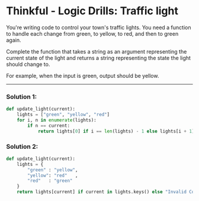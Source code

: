 # Thinkful - Logic Drills: Traffic light

You're writing code to control your town's traffic lights. You need a function to handle each change from green, to yellow, to red, and then to green again.

Complete the function that takes a string as an argument representing the current state of the light and returns a string representing the state the light
should change to.

For example, when the input is green, output should be yellow.

---

### Solution 1:

```python
def update_light(current):
    lights = ["green", "yellow", "red"]
    for i, n in enumerate(lights):
        if n == current:
            return lights[0] if i == len(lights) - 1 else lights[i + 1]
```

### Solution 2:

```python
def update_light(current):
    lights = {
        "green" : "yellow",
        "yellow": "red"   ,
        "red"   : "green" 
    }
    return lights[current] if current in lights.keys() else "Invalid Colour"
```
